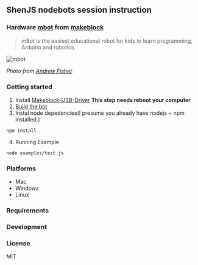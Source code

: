 ## ShenJS nodebots session instruction

### Hardware [mbot](http://mblock.cc/) from [makeblock](http://www.makeblock.cc/)

> mBot is the easiest educational robot for kids to learn programming, Arduino and robotics.

![mbot](https://cloud.githubusercontent.com/assets/1183541/7513052/80e6dfc0-f4f4-11e4-94b8-76d3ee166cd2.jpg)

*Photo from [Andrew Fisher](https://twitter.com/ajfisher)*

### Getting started

1. Install [Makeblock-USB-Driver](https://github.com/Makeblock-official/Makeblock-USB-Driver) **This step needs reboot your computer**
2. [Build the bot](http://www.instructables.com/id/How-to-make-a-mBot-with-Makeblock/)
3. Instal node depedencies(I presume you already have nodejs + npm installed.)
```
npm install
```
4. Running Example
```
node examples/test.js
```

### Platforms
* Mac
* Windows
* Linux

### Requirements

### Development

### License
MIT
